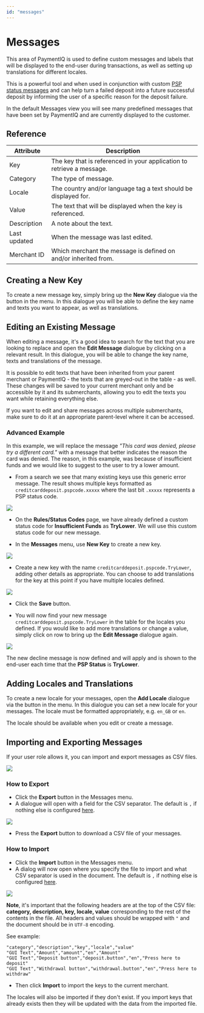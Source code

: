 ```yaml
---
id: "messages"
---
```


# Messages

This area of PaymentIQ is used to define custom messages and labels that will be displayed to the end-user during transactions, as well as setting up translations for different locales.

This is a powerful tool and when used in conjunction with custom [PSP status messages](statesandstatuscodes) and can help turn a failed deposit into a future successful deposit by informing the user of a specific reason for the deposit failure.

In the default Messages view you will see many predefined messages that have been set by PaymentIQ and are currently displayed to the customer.

## Reference

| Attribute    | Description                                                           |
| ------------ | --------------------------------------------------------------------- |
| Key          | The key that is referenced in your application to retrieve a message. |
| Category     | The type of message.                                                  |
| Locale       | The country and/or language tag a text should be displayed for.       |
| Value        | The text that will be displayed when the key is referenced.           |
| Description  | A note about the text.                                                |
| Last updated | When the message was last edited.                                     |
| Merchant ID  | Which merchant the message is defined on and/or inherited from.       |

## Creating a New Key

To create a new message key, simply bring up the **New Key** dialogue via the button in the menu. In this dialogue you will be able to define the key name and texts you want to appear, as well as translations.
## Editing an Existing Message

When editing a message, it's a good idea to search for the text that you are looking to replace and open the **Edit Message** dialogue by clicking on a relevant result. In this dialogue, you will be able to change the key name, texts and translations of the message.

It is possible to edit texts that have been inherited from your parent merchant or PaymentIQ - the texts that are greyed-out in the table - as well. These changes will be saved to your current merchant only and be accessible by it and its submerchants, allowing you to edit the texts you want while retaining everything else. 

If you want to edit and share messages across multiple submerchants, make sure to do it at an appropriate parent-level where it can be accessed.
### Advanced Example

In this example, we will replace the message *"This card was denied, please try a different card."* with a message that better indicates the reason the card was denied. The reason, in this example, was because of insufficient funds and we would like to suggest to the user to try a lower amount.

* From a search we see that many existing keys use this generic error message. The result shows multiple keys formatted as `creditcarddeposit.pspcode.xxxxx` where the last bit `.xxxxx` represents a PSP status code.

 ![](/img/settingsandadmin/AdminMessages/2.png)

* On the **Rules/Status Codes** page, we have already defined a custom status code for **Insufficient Funds** as **TryLower**. We will use this custom status code for our new message.

* In the **Messages** menu, use **New Key** to create a new key.

 ![](/img/settingsandadmin/AdminMessages/3.png)

* Create a new key with the name `creditcarddeposit.pspcode.TryLower`, adding other details as appropriate. You can choose to add translations for the key at this point if you have multiple locales defined.

 ![](/img/settingsandadmin/AdminMessages/4.png)

* Click the **Save** button.
  
* You will now find your new message `creditcarddeposit.pspcode.TryLower` in the table for the locales you defined. If you would like to add more translations or change a value, simply click on row to bring up the **Edit Message** dialogue again.

 ![](/img/settingsandadmin/AdminMessages/5.png)

The new decline message is now defined and will apply and is shown to the end-user each time that the **PSP Status** is **TryLower**.

## Adding Locales and Translations

To create a new locale for your messages, open the **Add Locale** dialogue via the button in the menu. In this dialogue you can set a new locale for your messages. The locale must be formatted appropriately, e.g. `en_GB` or `en`.

The locale should be available when you edit or create a message.

## Importing and Exporting Messages

If your user role allows it, you can import and export messages as CSV files.

 ![](/img/settingsandadmin/AdminMessages/6.png)
### How to Export

* Click the **Export** button in the Messages menu.
* A dialogue will open with a field for the CSV separator. The default is `,` if nothing else is configured [here](usersettings).

 ![](/img/settingsandadmin/AdminMessages/7.png)

* Press the **Export** button to download a CSV file of your messages.
### How to Import

* Click the **Import** button in the Messages menu.
* A dialog will now open where you specify the file to import and what CSV separator is used in the document. The default is `,` if nothing else is configured [here](usersettings).

 ![](/img/settingsandadmin/AdminMessages/8.png)

 **Note**, it's important that the following headers are at the top of the CSV file: **category, description, key, locale, value** corresponding to the rest of the contents in the file. All headers and values should be wrapped with `"` and the document should be in `UTF-8` encoding. 

 See example:

 ```
 "category","description","key","locale","value"
 "GUI Text","Amount","amount","en","Amount"
 "GUI Text","Deposit button","deposit.button","en","Press here to deposit"
 "GUI Text","Withdrawal button","withdrawal.button","en","Press here to withdraw"
 ```

* Then click **Import** to import the keys to the current merchant.

 The locales will also be imported if they don't exist. If you import keys that already exists then they will be updated with the data from the imported file.